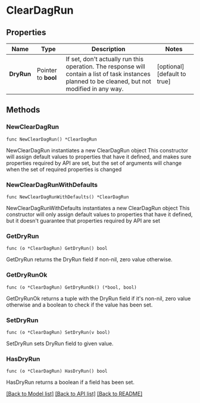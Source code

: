 <!--
 Licensed to the Apache Software Foundation (ASF) under one
 or more contributor license agreements.  See the NOTICE file
 distributed with this work for additional information
 regarding copyright ownership.  The ASF licenses this file
 to you under the Apache License, Version 2.0 (the
 "License"); you may not use this file except in compliance
 with the License.  You may obtain a copy of the License at

   http://www.apache.org/licenses/LICENSE-2.0

 Unless required by applicable law or agreed to in writing,
 software distributed under the License is distributed on an
 "AS IS" BASIS, WITHOUT WARRANTIES OR CONDITIONS OF ANY
 KIND, either express or implied.  See the License for the
 specific language governing permissions and limitations
 under the License.
 -->

# ClearDagRun

## Properties

Name | Type | Description | Notes
------------ | ------------- | ------------- | -------------
**DryRun** | Pointer to **bool** | If set, don&#39;t actually run this operation. The response will contain a list of task instances planned to be cleaned, but not modified in any way.  | [optional] [default to true]

## Methods

### NewClearDagRun

`func NewClearDagRun() *ClearDagRun`

NewClearDagRun instantiates a new ClearDagRun object
This constructor will assign default values to properties that have it defined,
and makes sure properties required by API are set, but the set of arguments
will change when the set of required properties is changed

### NewClearDagRunWithDefaults

`func NewClearDagRunWithDefaults() *ClearDagRun`

NewClearDagRunWithDefaults instantiates a new ClearDagRun object
This constructor will only assign default values to properties that have it defined,
but it doesn't guarantee that properties required by API are set

### GetDryRun

`func (o *ClearDagRun) GetDryRun() bool`

GetDryRun returns the DryRun field if non-nil, zero value otherwise.

### GetDryRunOk

`func (o *ClearDagRun) GetDryRunOk() (*bool, bool)`

GetDryRunOk returns a tuple with the DryRun field if it's non-nil, zero value otherwise
and a boolean to check if the value has been set.

### SetDryRun

`func (o *ClearDagRun) SetDryRun(v bool)`

SetDryRun sets DryRun field to given value.

### HasDryRun

`func (o *ClearDagRun) HasDryRun() bool`

HasDryRun returns a boolean if a field has been set.


[[Back to Model list]](../README.md#documentation-for-models) [[Back to API list]](../README.md#documentation-for-api-endpoints) [[Back to README]](../README.md)


